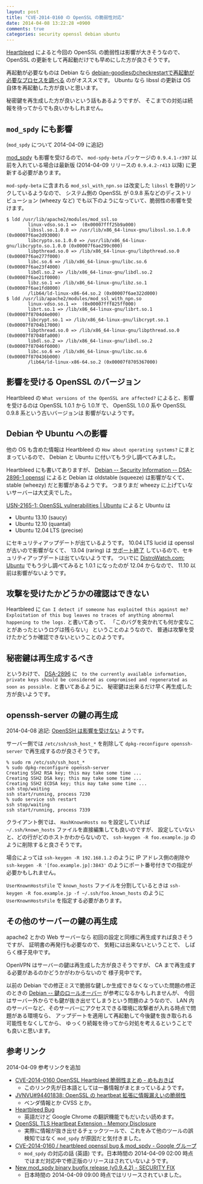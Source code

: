 ```yaml
---
layout: post
title: "CVE-2014-0160 の OpenSSL の脆弱性対応"
date: 2014-04-08 13:22:28 +0900
comments: true
categories: security openssl debian ubuntu
---
```

[Heartbleed](http://heartbleed.com/)
によると今回の OpenSSL の脆弱性は影響が大きそうなので、
OpenSSL の更新をして再起動だけでも早めにした方が良さそうです。

再起動が必要なものは Debian なら
[debian-goodiesのcheckrestartで再起動が必要なプロセスを調べる](http://blog.n-z.jp/blog/2013-12-06-checkrestart.html)
のがオススメです。
Ubuntu なら libssl の更新は OS 自体を再起動した方が良いと思います。

秘密鍵を再生成した方が良いという話もあるようですが、
そこまでの対処は続報を待ってからでも良いかもしれません。

<!--more-->

## `mod_spdy` にも影響

(`mod_spdy` について 2014-04-09 に追記)

[mod_spdy](https://groups.google.com/forum/#!topic/mod-spdy-discuss/0yAGH8BHfQo)
も影響を受けるので、
`mod-spdy-beta` パッケージの `0.9.4.1-r397` 以前を入れている場合は最新版 (2014-04-09 リリースの `0.9.4.2-r413` 以降) に更新する必要があります。

`mod-spdy-beta` に含まれる `mod_ssl_with_npn.so` は改変した `libssl` を静的リンクしているようなので、
システム側の OpenSSL が 0.9.8 系などのディストリビューション (wheezy など) でも以下のようになっていて、脆弱性の影響を受けます。

```
$ ldd /usr/lib/apache2/modules/mod_ssl.so
        linux-vdso.so.1 =>  (0x00007fff25b9a000)
        libssl.so.1.0.0 => /usr/lib/x86_64-linux-gnu/libssl.so.1.0.0 (0x00007f6ae2d93000)
        libcrypto.so.1.0.0 => /usr/lib/x86_64-linux-gnu/libcrypto.so.1.0.0 (0x00007f6ae299c000)
        libpthread.so.0 => /lib/x86_64-linux-gnu/libpthread.so.0 (0x00007f6ae277f000)
        libc.so.6 => /lib/x86_64-linux-gnu/libc.so.6 (0x00007f6ae23f4000)
        libdl.so.2 => /lib/x86_64-linux-gnu/libdl.so.2 (0x00007f6ae21f0000)
        libz.so.1 => /lib/x86_64-linux-gnu/libz.so.1 (0x00007f6ae1fd8000)
        /lib64/ld-linux-x86-64.so.2 (0x00007f6ae322d000)
$ ldd /usr/lib/apache2/modules/mod_ssl_with_npn.so
        linux-vdso.so.1 =>  (0x00007fff825ff000)
        librt.so.1 => /lib/x86_64-linux-gnu/librt.so.1 (0x00007f8704d4e000)
        libcrypt.so.1 => /lib/x86_64-linux-gnu/libcrypt.so.1 (0x00007f8704b17000)
        libpthread.so.0 => /lib/x86_64-linux-gnu/libpthread.so.0 (0x00007f87048fa000)
        libdl.so.2 => /lib/x86_64-linux-gnu/libdl.so.2 (0x00007f87046f6000)
        libc.so.6 => /lib/x86_64-linux-gnu/libc.so.6 (0x00007f870436b000)
        /lib64/ld-linux-x86-64.so.2 (0x00007f8705367000)
```

## 影響を受ける OpenSSL のバージョン

Heartbleed の `What versions of the OpenSSL are affected?`
によると、影響を受けるのは OpenSSL 1.0.1 から 1.0.1f で、
OpenSSL 1.0.0 系や OpenSSL 0.9.8 系という古いバージョンは
影響がないようです。

## Debian や Ubuntu への影響

他の OS も含めた情報は
Heartbleed の `How about operating systems?`
にまとまっているので、
Debian と Ubuntu に付いてもう少し調べてみました。

Heartbleed にも書いてありますが、
[Debian -- Security Information -- DSA-2896-1 openssl](https://www.debian.org/security/2014/dsa-2896)
によると Debian は oldstable (squeeze) は影響がなくて、
stable (wheezy) だと影響があるようです。
つまりまだ wheezy に上げていないサーバーは大丈夫でした。

[USN-2165-1: OpenSSL vulnerabilities | Ubuntu](http://www.ubuntu.com/usn/usn-2165-1/)
によると Ubuntu は

- Ubuntu 13.10 (saucy)
- Ubuntu 12.10 (quantal)
- Ubuntu 12.04 LTS (precise)

にセキュリティアップデートが出ているようです。
10.04 LTS lucid は openssl が古いので影響がなくて、
13.04 (raring) は
[サポート終了](http://www.ubuntu.com/info/release-end-of-life)
しているので、セキュリティアップデートは出ていないようです。
ついでに
[DistroWatch.com: Ubuntu](http://distrowatch.com/table.php?distribution=ubuntu)
でもう少し調べてみると 1.0.1 になったのが 12.04 からなので、
11.10 以前は影響がないようです。

## 攻撃を受けたかどうかの確認はできない

Heartbleed に
`Can I detect if someone has exploited this against me?`
`Exploitation of this bug leaves no traces of anything abnormal happening to the logs.`
と書いてあって、
「このバグを突かれても何か変なことがあったというログは残らない」
ということのようなので、
普通は攻撃を受けたかどうか確認できないということのようです。

## 秘密鍵は再生成するべき

というわけで、
[DSA-2896](https://www.debian.org/security/2014/dsa-2896)
に
` to the currently available information, private keys should be considered as compromised and regenerated as soon as possible.`
と書いてあるように、
秘密鍵は出来るだけ早く再生成した方が良いようです。

## openssh-server の鍵の再生成

2014-04-08 追記:
[OpenSSH は影響を受けない](http://undeadly.org/cgi?action=article&sid=20140408063423)
ようです。

サーバー側では `/etc/ssh/ssh_host_*` を削除して `dpkg-reconfigure openssh-server` で再生成するのが良さそうです。

```
% sudo rm /etc/ssh/ssh_host_*
% sudo dpkg-reconfigure openssh-server
Creating SSH2 RSA key; this may take some time ...
Creating SSH2 DSA key; this may take some time ...
Creating SSH2 ECDSA key; this may take some time ...
ssh stop/waiting
ssh start/running, process 7230
% sudo service ssh restart
ssh stop/waiting
ssh start/running, process 7339
```

クライアント側では、
`HashKnownHosts no`
を設定していれば
`~/.ssh/known_hosts`
ファイルを直接編集しても良いのですが、
設定していないと、どの行がどのホストかわからないので、
`ssh-keygen -R foo.example.jp`
のように削除すると良さそうです。

場合によっては
`ssh-keygen -R 192.168.1.2`
のように IP アドレス側の削除や
`ssh-keygen -R '[foo.example.jp]:3843'`
のようにポート番号付きでの指定が必要かもしれません。

`UserKnownHostsFile` で `known_hosts` ファイルを分割しているときは
`ssh-keygen -R foo.example.jp -f ~/.ssh/foo.known_hosts` のように
`UserKnownHostsFile` を指定する必要があります。

## その他のサーバーの鍵の再生成

apache2 とかの Web サーバーなら
初回の設定と同様に再生成すれば良さそうですが、
証明書の再発行も必要なので、
気軽には出来ないということで、
しばらく様子見中です。

OpenVPN はサーバーの鍵は再生成した方が良さそうですが、
CA まで再生成する必要があるのかどうかがわからないので
様子見中です。

以前の Debian での修正ミスで脆弱な鍵しか生成できなくなっていた問題の修正のときの
[Debian -- 鍵のロールオーバー](https://www.debian.org/security/key-rollover/)
が参考になるかもしれませんが、
今回はサーバー外からでも鍵が抜き出せてしまうという問題のようなので、
LAN 内のサーバーなど、そのサーバーにアクセスできる環境に攻撃者が入れる時点で問題がある環境なら、
アップデートを適用して再起動して今後鍵を抜き取られる可能性をなくしてから、
ゆっくり続報を待ってから対処を考えるということでも良いと思います。

## 参考リンク

2014-04-09 参考リンクを追加

- [CVE-2014-0160 OpenSSL Heartbleed 脆弱性まとめ - めもおきば](http://d.hatena.ne.jp/nekoruri/20140408/heartbleed)
  - このリンク先が日本語としては一番情報がまとまっているようです。
- [JVNVU#94401838: OpenSSL の heartbeat 拡張に情報漏えいの脆弱性](http://jvn.jp/vu/JVNVU94401838/)
  - ベンダ情報とか CVSS とか。
- [Heartbleed Bug](http://heartbleed.com/)
  - 英語だけど Google Chrome の翻訳機能でもだいたい読めます。
- [OpenSSL TLS Heartbeat Extension - Memory Disclosure](http://www.exploit-db.com/exploits/32745/)
  - 実際に情報が抜き出せるチェックツールで、これをみて他のツールの誤検知ではなく `mod_spdy` が原因だと気付きました。
- [CVE-2014-0160 / heartbleed openssl bug & mod_spdy - Google グループ](https://groups.google.com/forum/#!topic/mod-spdy-discuss/0yAGH8BHfQo)
  - `mod_spdy` の対応の話 (英語) です。日本時間の 2014-04-09 02:00 時点ではまだ対応中で修正版のリリースはされていないようです。
- [New mod_spdy binary bugfix release (v0.9.4.2) - SECURITY FIX](https://groups.google.com/forum/#!msg/mod-spdy-discuss/EwCowyS1KTU/uGm4586P_CQJ)
  - 日本時間の 2014-04-09 09:00 時点ではリリースされていました。
